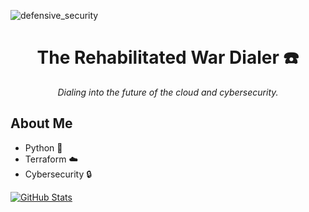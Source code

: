 ![defensive_security](https://user-images.githubusercontent.com/35748066/199752582-8846424f-9a72-4d56-a9fc-95cd32b683d2.png)
<div align="center">
<h1>The Rehabilitated War Dialer ☎️</h1>
<i>Dialing into the future of the cloud and cybersecurity.</i>
</div>

## About Me
- Python 🐍
- Terraform ☁️
- Cybersecurity 🔒

[![GitHub Stats](https://github-readme-stats.vercel.app/api?username=ryan-sanders)](https://github.com/ryan-sanders)

